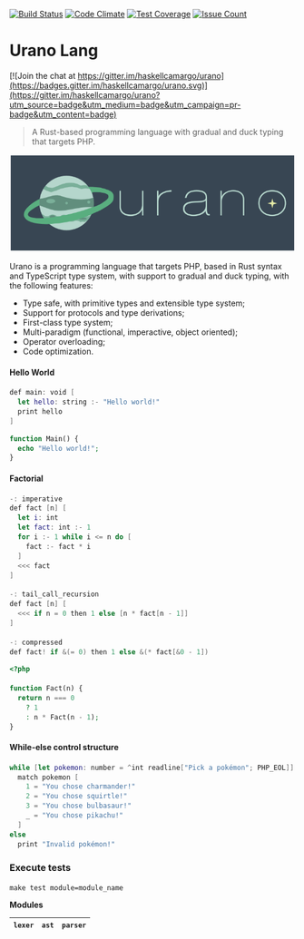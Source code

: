 [![Build Status](https://travis-ci.org/haskellcamargo/urano.svg?branch=master)](https://travis-ci.org/haskellcamargo/urano)
[![Code Climate](https://codeclimate.com/github/haskellcamargo/urano/badges/gpa.svg)](https://codeclimate.com/github/haskellcamargo/urano)
[![Test Coverage](https://codeclimate.com/github/haskellcamargo/urano/badges/coverage.svg)](https://codeclimate.com/github/haskellcamargo/urano/coverage)
[![Issue Count](https://codeclimate.com/github/haskellcamargo/urano/badges/issue_count.svg)](https://codeclimate.com/github/haskellcamargo/urano)

# Urano Lang

[![Join the chat at https://gitter.im/haskellcamargo/urano](https://badges.gitter.im/haskellcamargo/urano.svg)](https://gitter.im/haskellcamargo/urano?utm_source=badge&utm_medium=badge&utm_campaign=pr-badge&utm_content=badge)

> A Rust-based programming language with gradual and duck typing that targets PHP.

![Urano](./resource/logo.png)

Urano is a programming language that targets PHP, based in Rust syntax and TypeScript type system, with support
to gradual and duck typing, with the following features:

- Type safe, with primitive types and extensible type system;
- Support for protocols and type derivations;
- First-class type system;
- Multi-paradigm (functional, imperactive, object oriented);
- Operator overloading;
- Code optimization.

#### Hello World

```swift
def main: void [
  let hello: string :- "Hello world!"
  print hello
]
```

```php
function Main() {
  echo "Hello world!";
}
```

#### Factorial

```swift
-: imperative
def fact [n] [
  let i: int
  let fact: int :- 1
  for i :- 1 while i <= n do [
    fact :- fact * i
  ]
  <<< fact
]

-: tail_call_recursion
def fact [n] [
  <<< if n = 0 then 1 else [n * fact[n - 1]]
]

-: compressed
def fact! if &(= 0) then 1 else &(* fact[&0 - 1])


```

```php
<?php

function Fact(n) {
  return n === 0
    ? 1
    : n * Fact(n - 1);
}
```

#### While-else control structure

```swift
while [let pokemon: number = ^int readline["Pick a pokémon"; PHP_EOL]] <= 4
  match pokemon [
    1 = "You chose charmander!"
    2 = "You chose squirtle!"
    3 = "You chose bulbasaur!"
    _ = "You chose pikachu!"
  ]
else
  print "Invalid pokémon!"
```

### Execute tests

`make test module=module_name`

**Modules**

| `lexer` | `ast` | `parser` |
|---------|-------|----------|
